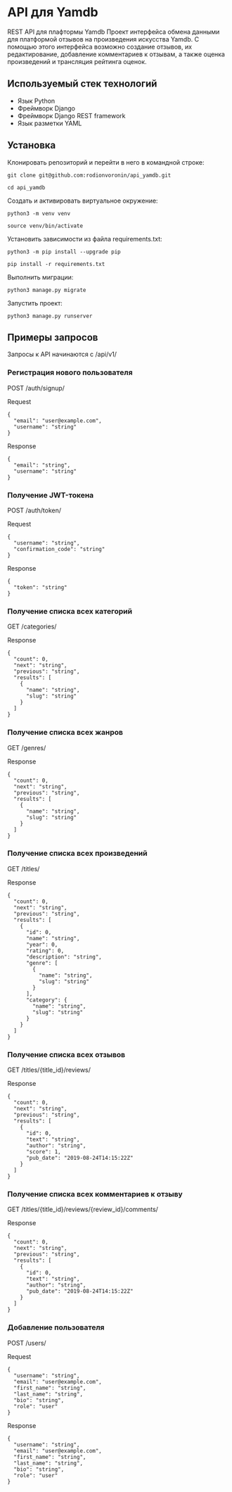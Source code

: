 # API для Yamdb
REST API для плафтормы Yamdb
Проект интерфейса обмена данными для платформой отзывов на произведения искусства Yamdb. С помощью этого интерфейса возможно создание отзывов, их редактирование, добавление комментариев к отзывам, а также оценка произведений и трансляция рейтинга оценок. 

## Используемый стек технологий
- Язык Python
- Фреймворк Django
- Фреймворк Django REST framework
- Язык разметки YAML

## Установка
Клонировать репозиторий и перейти в него в командной строке:

```
git clone git@github.com:rodionvoronin/api_yamdb.git
```

```
cd api_yamdb
```

Cоздать и активировать виртуальное окружение:

```
python3 -m venv venv
```

```
source venv/bin/activate
```

Установить зависимости из файла requirements.txt:

```
python3 -m pip install --upgrade pip
```

```
pip install -r requirements.txt
```

Выполнить миграции:

```
python3 manage.py migrate
```

Запустить проект:

```
python3 manage.py runserver
```

## Примеры запросов

Запросы к API начинаются с /api/v1/

### Регистрация нового пользователя

POST /auth/signup/

Request
```
{
  "email": "user@example.com",
  "username": "string"
}
```

Response
```
{
  "email": "string",
  "username": "string"
}
```

### Получение JWT-токена

POST /auth/token/

Request
```
{
  "username": "string",
  "confirmation_code": "string"
}
```

Response
```
{
  "token": "string"
}
```

### Получение списка всех категорий

GET /categories/

Response
```
{
  "count": 0,
  "next": "string",
  "previous": "string",
  "results": [
    {
      "name": "string",
      "slug": "string"
    }
  ]
}
```

### Получение списка всех жанров

GET /genres/

Response
```
{
  "count": 0,
  "next": "string",
  "previous": "string",
  "results": [
    {
      "name": "string",
      "slug": "string"
    }
  ]
}
```

### Получение списка всех произведений

GET /titles/

Response
```
{
  "count": 0,
  "next": "string",
  "previous": "string",
  "results": [
    {
      "id": 0,
      "name": "string",
      "year": 0,
      "rating": 0,
      "description": "string",
      "genre": [
        {
          "name": "string",
          "slug": "string"
        }
      ],
      "category": {
        "name": "string",
        "slug": "string"
      }
    }
  ]
}
```

### Получение списка всех отзывов

GET /titles/{title_id}/reviews/

Response
```
{
  "count": 0,
  "next": "string",
  "previous": "string",
  "results": [
    {
      "id": 0,
      "text": "string",
      "author": "string",
      "score": 1,
      "pub_date": "2019-08-24T14:15:22Z"
    }
  ]
}
```

### Получение списка всех комментариев к отзыву

GET /titles/{title_id}/reviews/{review_id}/comments/

Response
```
{
  "count": 0,
  "next": "string",
  "previous": "string",
  "results": [
    {
      "id": 0,
      "text": "string",
      "author": "string",
      "pub_date": "2019-08-24T14:15:22Z"
    }
  ]
}
```

### Добавление пользователя

POST /users/

Request
```
{
  "username": "string",
  "email": "user@example.com",
  "first_name": "string",
  "last_name": "string",
  "bio": "string",
  "role": "user"
}
```

Response
```
{
  "username": "string",
  "email": "user@example.com",
  "first_name": "string",
  "last_name": "string",
  "bio": "string",
  "role": "user"
}
```
